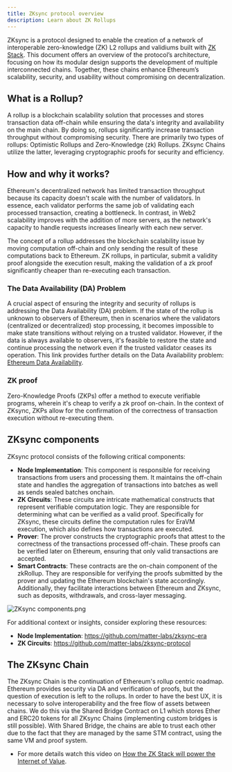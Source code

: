 ```yaml
---
title: ZKsync protocol overview
description: Learn about ZK Rollups
---
```


ZKsync is a protocol designed to enable the creation of a network of interoperable zero-knowledge (ZK) L2 rollups and validiums built with [ZK Stack](../../10.zk-stack/00.index.md).
This document offers an overview of the protocol’s architecture, focusing on how its modular design supports the development of
multiple interconnected chains. Together, these chains enhance Ethereum’s scalability, security, and usability without compromising on decentralization.

## What is a Rollup?

A rollup is a blockchain scalability solution that processes and stores transaction data off-chain
while ensuring the data's integrity and availability on the main chain.
By doing so, rollups significantly increase transaction throughput without compromising security.
There are primarily two types of rollups: Optimistic Rollups and Zero-Knowledge (zk) Rollups.
ZKsync Chains utilize the latter, leveraging cryptographic proofs for security and efficiency.

## How and why it works?

Ethereum's decentralized network has limited transaction throughput because its capacity doesn't scale with the number of validators.
In essence, each validator performs the same job of validating each processed transaction, creating a bottleneck.
In contrast, in Web2 scalability improves with the addition of more servers,
as the network's capacity to handle requests increases linearly with each new server.

The concept of a rollup addresses the blockchain scalability issue by moving computation off-chain
and only sending the result of these computations back to Ethereum.
ZK rollups, in particular, submit a validity proof alongside the execution result,
making the validation of a zk proof significantly cheaper than re-executing each transaction.

### The Data Availability (DA) Problem

A crucial aspect of ensuring the integrity and security of rollups is addressing the Data Availability (DA) problem.
If the state of the rollup is unknown to observers of Ethereum,
then in scenarios where the validators (centralized or decentralized) stop processing,
it becomes impossible to make state transitions without relying on a trusted validator.
However, if the data is always available to observers, it's feasible to restore the state and continue processing the network
even if the trusted validator ceases its operation.
This link provides further details on the Data Availability problem: [Ethereum Data Availability](https://ethereum.org/en/developers/docs/data-availability/).

### ZK proof

Zero-Knowledge Proofs (ZKPs) offer a method to execute verifiable programs, wherein it's cheap to verify a zk proof on-chain.
In the context of ZKsync, ZKPs allow for the confirmation of the correctness of transaction execution without re-executing them.

## ZKsync components

ZKsync protocol consists of the following critical components:

- **Node Implementation**: This component is responsible for receiving transactions from users and processing them.
  It maintains the off-chain state and handles the aggregation of transactions into batches as well as sends sealed batches onchain.
- **ZK Circuits**: These circuits are intricate mathematical constructs that represent verifiable computation logic.
  They are responsible for determining what can be verified as a valid proof.
  Specifically for ZKsync, these circuits define the computation rules for EraVM execution, which also defines how transactions are executed.
- **Prover**: The prover constructs the cryptographic proofs that attest to the correctness of the transactions processed off-chain.
  These proofs can be verified later on Ethereum, ensuring that only valid transactions are accepted.
- **Smart Contracts**: These contracts are the on-chain component of the zkRollup.
  They are responsible for verifying the proofs submitted by the prover and updating the Ethereum blockchain's state accordingly.
  Additionally, they facilitate interactions between Ethereum and ZKsync, such as deposits, withdrawals, and cross-layer messaging.

![ZKsync components.png](/images/developer-reference/zksync-components.png)

For additional context or insights, consider exploring these resources:

- **Node Implementation**: https://github.com/matter-labs/zksync-era
- **ZK Circuits**: https://github.com/matter-labs/zksync-protocol

## The ZKsync Chain

The ZKsync Chain is the continuation of Ethereum's rollup centric roadmap.
Ethereum provides security via DA and verification of proofs, but the question of execution is left to the rollups.
In order to have the best UX, it is necessary to solve interoperability and the free flow of assets between chains.
We do this via the Shared Bridge Contract on L1 which stores Ether and ERC20 tokens for all ZKsync Chains (implementing custom bridges is
still possible).
With Shared Bridge, the chains are able to trust each other due to the fact that they are managed by the same STM contract, using the
same VM and proof system.

- For more details watch this video on [How the ZK Stack will power the Internet of Value](https://www.youtube.com/watch?v=BxpKa-S2m34).
